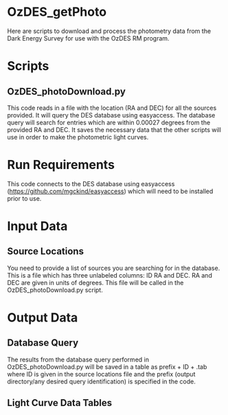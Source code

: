 # OzDES_getPhoto
Here are scripts to download and process the photometry data from the
Dark Energy Survey for use with the OzDES RM program.

# Scripts

## OzDES_photoDownload.py
This code reads in a file with the location (RA and DEC) for all the
sources provided.  It will query the DES database using easyaccess. The
database query will search for entries which are within 0.00027 degrees
from the provided RA and DEC. It saves the necessary data that the other
scripts will use in order to make the photometric light curves.

# Run Requirements
This code connects to the DES database using easyaccess
(https://github.com/mgckind/easyaccess) which will need to be installed
prior to use.

# Input Data

## Source Locations
You need to provide a list of sources you are searching for in the
database.  This is a file which has three unlabeled columns: ID RA and
DEC.  RA and DEC are given in units of degrees.  This file will be
called in the OzDES_photoDownload.py script.

# Output Data

## Database Query
The results from the database query performed in OzDES_photoDownload.py
will be saved in a table as prefix + ID + .tab where ID is given in the
source locations file and the prefix (output directory/any desired query
identification) is specified in the code.

## Light Curve Data Tables

